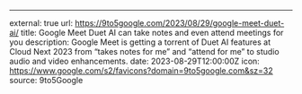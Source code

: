 ---
external: true
url: https://9to5google.com/2023/08/29/google-meet-duet-ai/
title: Google Meet Duet AI can take notes and even attend meetings for you
description: Google Meet is getting a torrent of Duet AI features at Cloud Next 2023 from “takes notes for me” and “attend for me” to studio audio and video enhancements. 
date: 2023-08-29T12:00:00Z
icon: https://www.google.com/s2/favicons?domain=9to5google.com&sz=32
source: 9to5Google